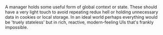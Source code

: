 A manager holds some useful form of global context or state. These should have a very light touch to
avoid repeating redux hell or holding unnecessary data in cookies or local storage. In an ideal
world perhaps everything would be 'truely stateless' but in rich, reactive, modern-feeling UIs
that's frankly impossible.
